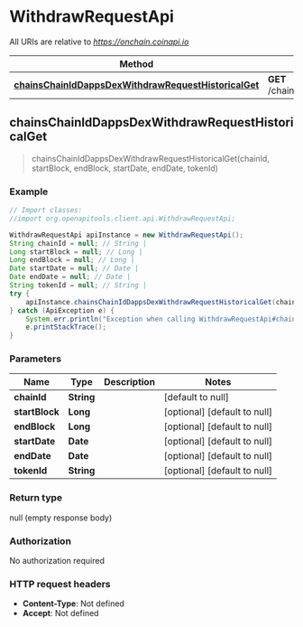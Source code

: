 # WithdrawRequestApi

All URIs are relative to *https://onchain.coinapi.io*

Method | HTTP request | Description
------------- | ------------- | -------------
[**chainsChainIdDappsDexWithdrawRequestHistoricalGet**](WithdrawRequestApi.md#chainsChainIdDappsDexWithdrawRequestHistoricalGet) | **GET** /chains/{chain_id}/dapps/dex/withdrawRequest/historical | 



## chainsChainIdDappsDexWithdrawRequestHistoricalGet

> chainsChainIdDappsDexWithdrawRequestHistoricalGet(chainId, startBlock, endBlock, startDate, endDate, tokenId)



### Example

```java
// Import classes:
//import org.openapitools.client.api.WithdrawRequestApi;

WithdrawRequestApi apiInstance = new WithdrawRequestApi();
String chainId = null; // String | 
Long startBlock = null; // Long | 
Long endBlock = null; // Long | 
Date startDate = null; // Date | 
Date endDate = null; // Date | 
String tokenId = null; // String | 
try {
    apiInstance.chainsChainIdDappsDexWithdrawRequestHistoricalGet(chainId, startBlock, endBlock, startDate, endDate, tokenId);
} catch (ApiException e) {
    System.err.println("Exception when calling WithdrawRequestApi#chainsChainIdDappsDexWithdrawRequestHistoricalGet");
    e.printStackTrace();
}
```

### Parameters


Name | Type | Description  | Notes
------------- | ------------- | ------------- | -------------
 **chainId** | **String**|  | [default to null]
 **startBlock** | **Long**|  | [optional] [default to null]
 **endBlock** | **Long**|  | [optional] [default to null]
 **startDate** | **Date**|  | [optional] [default to null]
 **endDate** | **Date**|  | [optional] [default to null]
 **tokenId** | **String**|  | [optional] [default to null]

### Return type

null (empty response body)

### Authorization

No authorization required

### HTTP request headers

- **Content-Type**: Not defined
- **Accept**: Not defined

